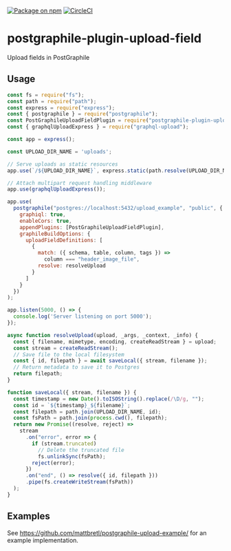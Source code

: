 [![Package on npm](https://img.shields.io/npm/v/postgraphile-plugin-upload-field.svg)](https://www.npmjs.com/package/postgraphile-plugin-upload-field) [![CircleCI](https://circleci.com/gh/graphile-contrib/postgraphile-plugin-upload-field.svg?style=svg)](https://circleci.com/gh/graphile-contrib/postgraphile-plugin-upload-field)

# postgraphile-plugin-upload-field
Upload fields in PostGraphile

## Usage

```js
const fs = require("fs");
const path = require("path");
const express = require("express");
const { postgraphile } = require("postgraphile");
const PostGraphileUploadFieldPlugin = require("postgraphile-plugin-upload-field");
const { graphqlUploadExpress } = require("graphql-upload");

const app = express();

const UPLOAD_DIR_NAME = 'uploads';

// Serve uploads as static resources
app.use(`/${UPLOAD_DIR_NAME}`, express.static(path.resolve(UPLOAD_DIR_NAME)));

// Attach multipart request handling middleware
app.use(graphqlUploadExpress());

app.use(
  postgraphile("postgres://localhost:5432/upload_example", "public", {
    graphiql: true,
    enableCors: true,
    appendPlugins: [PostGraphileUploadFieldPlugin],
    graphileBuildOptions: {
      uploadFieldDefinitions: [
        {
          match: ({ schema, table, column, tags }) =>
            column === "header_image_file",
          resolve: resolveUpload
        }
      ]
    }
  })
);

app.listen(5000, () => {
  console.log('Server listening on port 5000');
});

async function resolveUpload(upload, _args, _context, _info) {
  const { filename, mimetype, encoding, createReadStream } = upload;
  const stream = createReadStream();
  // Save file to the local filesystem
  const { id, filepath } = await saveLocal({ stream, filename });
  // Return metadata to save it to Postgres
  return filepath;
}

function saveLocal({ stream, filename }) {
  const timestamp = new Date().toISOString().replace(/\D/g, "");
  const id = `${timestamp}_${filename}`;
  const filepath = path.join(UPLOAD_DIR_NAME, id);
  const fsPath = path.join(process.cwd(), filepath);
  return new Promise((resolve, reject) =>
    stream
      .on("error", error => {
        if (stream.truncated)
          // Delete the truncated file
          fs.unlinkSync(fsPath);
        reject(error);
      })
      .on("end", () => resolve({ id, filepath }))
      .pipe(fs.createWriteStream(fsPath))
  );
}
```

## Examples

See https://github.com/mattbretl/postgraphile-upload-example/ for an example implementation.

